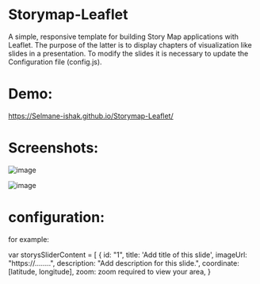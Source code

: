 # Storymap-Leaflet
A simple, responsive template for building Story Map applications with Leaflet. The purpose of the latter is to display chapters of visualization like slides in a presentation.
To modify the slides it is necessary to update the Configuration file (config.js).

# Demo:
 https://Selmane-ishak.github.io/Storymap-Leaflet/

# Screenshots:

![image](https://user-images.githubusercontent.com/73941369/125209222-4de53600-e28f-11eb-90c2-dece71d0806f.png)

![image](https://user-images.githubusercontent.com/73941369/125209239-69e8d780-e28f-11eb-80e5-86b57076bf87.png)

# configuration:

for example:

var storysSliderContent = [
    {
        id: "1",
        title: 'Add title of this slide',
        imageUrl: "https://........",
        description: "Add description for this slide.",
        coordinate: [latitude, longitude],
        zoom: zoom required to view your area,
    }

